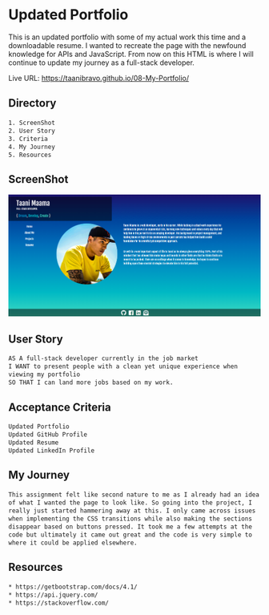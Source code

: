 # Updated Portfolio

This is an updated portfolio with some of my actual work this time and a downloadable resume. I wanted to recreate the page with the newfound knowledge for APIs and JavaScript. From now on this HTML is where I will continue to update my journey as a full-stack developer.

Live URL: https://taanibravo.github.io/08-My-Portfolio/

## Directory
    1. ScreenShot
    2. User Story
    3. Criteria
    4. My Journey
    5. Resources

## ScreenShot
![Alt Text](./assets/images/2020.11.24-21.32.png)

## User Story

```
AS A full-stack developer currently in the job market
I WANT to present people with a clean yet unique experience when viewing my portfolio
SO THAT I can land more jobs based on my work.
```

## Acceptance Criteria

```
Updated Portfolio
Updated GitHub Profile
Updated Resume
Updated LinkedIn Profile
```

## My Journey
```
This assignment felt like second nature to me as I already had an idea of what I wanted the page to look like. So going into the project, I really just started hammering away at this. I only came across issues when implementing the CSS transitions while also making the sections disappear based on buttons pressed. It took me a few attempts at the code but ultimately it came out great and the code is very simple to where it could be applied elsewhere.
```

## Resources
```
* https://getbootstrap.com/docs/4.1/
* https://api.jquery.com/
* https://stackoverflow.com/
```
